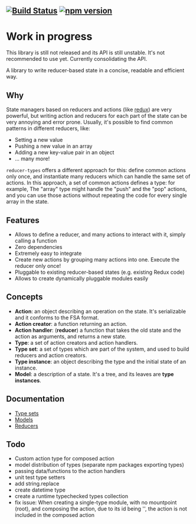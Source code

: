 
[![Build Status](https://travis-ci.org/alessioscalici/redux-router-lite.svg?branch=master)](https://travis-ci.org/alessioscalici/reducer-types)
[![npm version](https://badge.fury.io/js/reducer-types.svg)](https://badge.fury.io/js/reducer-types)
---

# Work in progress

This library is still not released and its API is still unstable. It's not recommended to use yet.
Currently consolidating the API.

A library to write reducer-based state in a concise, readable and efficient way.


## Why

State managers based on reducers and actions (like [redux](https://github.com/reduxjs/redux)) are very powerful,
but writing action and reducers for each part of the state can be very annoying and error prone.
Usually, it's possible to find common patterns in different reducers, like:
- Setting a new value
- Pushing a new value in an array
- Adding a new key-value pair in an object
- ... many more!

`reducer-types` offers a different approach for this: define common actions only once, and instantiate many reducers
which can handle the same set of actions. In this approach, a set of common actions defines a type: for example,
The "array" type might handle the "push" and the "pop" actions, and you can use those actions without repeating the code for every single array in the state.


## Features

- Allows to define a reducer, and many actions to interact with it, simply calling a function
- Zero dependencies
- Extremely easy to integrate
- Create new actions by grouping many actions into one. Execute the reducer only once!
- Pluggable to existing reducer-based states (e.g. existing Redux code)
- Allows to create dynamically pluggable modules easily


## Concepts

- **Action**: an object describing an operation on the state. It's serializable and it conforms to the FSA format.
- **Action creator**: a function returning an action.
- **Action handler**: (**reducer**) a function that takes the old state and the action as arguments, and returns a new state.
- **Type**: a set of action creators and action handlers.
- **Type set**: a set of types which are part of the system, and used to build reducers and action creators.
- **Type instance**: an object describing the type and the initial state of an instance.
- **Model**: a description of a state. It's a tree, and its leaves are **type instances**.


## Documentation

- [Type sets](docs/type-sets.md)
- [Models](docs/models.md)
- [Reducers](docs/reducers.md)


## Todo
- Custom action type for composed action
- model distribution of types (separate npm packages exporting types)
- passing data/functions to the action handlers
- unit test type setters
- add string.replace
- create datetime type
- create a runtime typechecked types collection
- fix issue: When creating a single-type module, with no mountpoint (root), and composing the action, due to its id being '', the action is not included in the composed action
